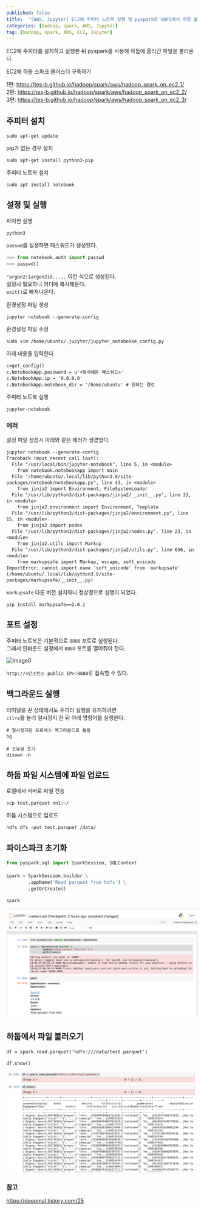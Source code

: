 ```yaml
---
published: false 
title:  "[AWS, Jupyter] EC2에 주피터 노트북 실행 및 pyspark로 HDFS에서 파일 불러오기"
categories: [hadoop, spark, AWS, Jupyter]
tag: [hadoop, spark, AWS, EC2, Jupyter]
---
```


EC2에 주피터를 설치하고 실행한 뒤 pyspark를 사용해 하둡에 올라간 파일을 불러온다.  


EC2에 하둡 스파크 클러스터 구축하기  

1편: <https://tes-b.github.io/hadoop/spark/aws/hadoop_spark_on_ec2_1/>  
2편: <https://tes-b.github.io/hadoop/spark/aws/hadoop_spark_on_ec2_2/>  
3편: <https://tes-b.github.io/hadoop/spark/aws/hadoop_spark_on_ec2_3/>  

## 주피터 설치

```
sudo apt-get update
```
pip가 없는 경우 설치
```
sudo apt-get install python3-pip
```
주피터 노트북 설치
```
sudo apt install notebook
```

## 설정 및 실행

파이썬 실행
```
python3
```

```passwd```를 실생하면 패스워드가 생성된다.  

```py
>>> from notebook.auth import passwd
>>> passwd()
```
```"argon2:$argon2id.....``` 이런 식으로 생성된다.  
설정시 필요하니 어디에 복사해둔다.  
```exit()```로 빠져나온다.  

환경성정 파일 생성  
```
jupyter notebook --generate-config
```
환경설정 파일 수정
```
sudo vim /home/ubuntu/.jupyter/jupyter_notebooke_config.py
```
아래 내용을 입력한다.  
```
c=get_config()
c.NotebookApp.password = u'<복사해둔 패스워드>'
c.NotebookApp.ip = '0.0.0.0' 
c.NotebookApp.notebook_dir = '/home/ubuntu' # 원하는 경로
```

주피터 노트북 실행
```
jupyter-notebook
```

### 에러

설정 파일 생성시 아래와 같은 에러가 생겼었다.   
```
jupyter notebook --generate-config
Traceback (most recent call last):
  File "/usr/local/bin/jupyter-notebook", line 5, in <module>
    from notebook.notebookapp import main
  File "/home/ubuntu/.local/lib/python3.8/site-packages/notebook/notebookapp.py", line 43, in <module>
    from jinja2 import Environment, FileSystemLoader
  File "/usr/lib/python3/dist-packages/jinja2/__init__.py", line 33, in <module>
    from jinja2.environment import Environment, Template
  File "/usr/lib/python3/dist-packages/jinja2/environment.py", line 15, in <module>
    from jinja2 import nodes
  File "/usr/lib/python3/dist-packages/jinja2/nodes.py", line 23, in <module>
    from jinja2.utils import Markup
  File "/usr/lib/python3/dist-packages/jinja2/utils.py", line 656, in <module>
    from markupsafe import Markup, escape, soft_unicode
ImportError: cannot import name 'soft_unicode' from 'markupsafe' (/home/ubuntu/.local/lib/python3.8/site-packages/markupsafe/__init__.py)
```

```markupsafe``` 다른 버전 설치하니 정상정으로 실행이 되었다.  
```
pip install markupsafe==2.0.1
```

## 포트 설정  
주피터 노트북은 기본적으로 ```8888``` 포트로 실행된다.  
그래서 인바운드 설정에서 ```8888``` 포트를 열어줘야 한다.  

![Image0](/images/2023-05-21-hadoop_spark_on_ec2_jupyter_0.png)  

```http://<인스턴스 public IP>:8888```로 접속할 수 있다.  

## 백그라운드 실행 
 
터미널을 끈 상태에서도 주피터 실행을 유지하려면  
```ctl+z```를 눌러 일시정지 한 뒤 아래 명령어를 실행한다.  
```
# 일시정지된 프로세스 백그라운드로 돌림
bg

# 소유권 포기
disown -h 
```

## 하둡 파일 시스템에 파일 업로드  

로컬에서 서버로 파일 전송
```
scp test.parquet nn1:~/
```
하둡 시스템으로 업로드
```
hdfs dfs -put test.parquet /data/
```

## 파이스파크 초기화

```py
from pyspark.sql import SparkSession, SQLContext

spark = SparkSession.builder \
        .appName('Read parquet from hdfs') \
        .getOrCreate()
```
```
spark
```

![Image0](/images/2023-05-21-hadoop_spark_on_ec2_jupyter_1.png)  


## 하둡에서 파일 불러오기

```
df = spark.read.parquet('hdfs:///data/test.parquet')
```
```
df.show()
```

![Image0](/images/2023-05-21-hadoop_spark_on_ec2_jupyter_2.png)  


### 참고 

<https://deepmal.tistory.com/25>